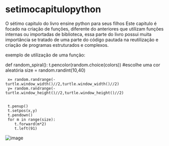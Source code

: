 # setimocapitulopython
O sétimo capitulo do livro ensine python para seus filhos
Este capitulo é focado na criação de funções, diferente do anteriores que utilizam funções internas ou importadas de biblioteca, essa parte do livro possui muita importância se tratado de uma parte do código pautada na reutilização e criação de programas estruturados e complexos.

exemplo de utilização de uma função:

def random_spiral():
     t.pencolor(random.choice(colors)) #escolhe uma cor aleatória
     size = random.randint(10,40)
     
     x= random.randrange(-turtle.window_width()//2,turtle.window_width()//2)
     y= random.randrange(-turtle.window_height()//2,turtle.window_height()//2)
     

     t.penup()
     t.setpos(x,y)
     t.pendown()
     for m in range(size):
        t.forward(m*2)
        t.left(91)
        


![image](https://github.com/user-attachments/assets/6112bf41-50c1-43d8-966b-708fd21d373e)
